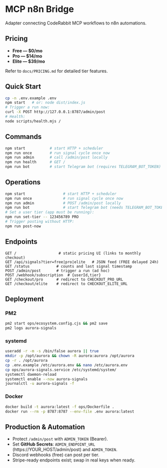 # MCP n8n Bridge

Adapter connecting CodeRabbit MCP workflows to n8n automations.

## Pricing

- **Free — $0/mo**
- **Pro — $14/mo**
- **Elite — $39/mo**

Refer to `docs/PRICING.md` for detailed tier features.

## Quick Start

```bash
cp -n .env.example .env
npm start   # or: node dist/index.js
# Trigger a run now:
curl -X POST http://127.0.0.1:8787/admin/post
# Health:
node scripts/health.mjs /
```


## Commands

```bash
npm start           # start HTTP + scheduler
npm run once        # run signal cycle once now
npm run admin       # call /admin/post locally
npm run health      # GET /
npm run bot         # start Telegram bot (requires TELEGRAM_BOT_TOKEN)
```


## Operations

```bash
npm start                 # start HTTP + scheduler
npm run once              # run signal cycle once now
npm run admin             # POST /admin/post locally
npm run bot               # start Telegram bot (needs TELEGRAM_BOT_TOKEN)
# Set a user tier (app must be running):
npm run set-tier -- 123456789 PRO
# Trigger posting without HTTP:
npm run post-now
```


## Endpoints

```text
GET /                   # static pricing UI (links to monthly checkout)
GET /api/signals?tier=free|pro|elite   # JSON feed (FREE delayed 24h)
GET /status            # counts and last signal timestamp
POST /admin/post       # trigger a run (ad hoc)
POST /webhook/subscription  # {userId,tier}
GET /checkout/pro      # redirect to CHECKOUT_PRO_URL
GET /checkout/elite    # redirect to CHECKOUT_ELITE_URL
```


## Deployment

### PM2
```bash
pm2 start ops/ecosystem.config.cjs && pm2 save
pm2 logs aurora-signals
```

### systemd
```bash
useradd -r -m -s /bin/false aurora || true
mkdir -p /opt/aurora && chown -R aurora:aurora /opt/aurora
cp -r . /opt/aurora
cp .env.example /etc/aurora.env && nano /etc/aurora.env
cp ops/aurora-signals.service /etc/systemd/system/
systemctl daemon-reload
systemctl enable --now aurora-signals
journalctl -u aurora-signals -f
```

### Docker
```bash
docker build -t aurora:latest -f ops/Dockerfile .
docker run --rm -p 8787:8787 --env-file .env aurora:latest
```


## Production & Automation

- Protect `/admin/post` with `ADMIN_TOKEN` (Bearer).
- Set **GitHub Secrets**: `ADMIN_ENDPOINT_URL` (https://YOUR_HOST/admin/post) and `ADMIN_TOKEN`.
- Discord webhooks (free) can post per tier.
- Stripe-ready endpoints exist; swap in real keys when ready.

